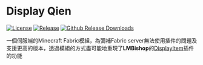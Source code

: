 # Display Qien
[![License](https://img.shields.io/github/license/linnn1103/Display-qien?style=flat-square)](https://github.com/linnn1103/Display-qien/blob/main/LICENSE)
[![Release](https://img.shields.io/github/v/release/linnn1103/Display-qien?include_prereleases&style=flat-square)](https://github.com/linnn1103/Display-qien/releases)
[![Github Release Downloads](https://img.shields.io/github/downloads/linnn1103/Display-qien/total?label=Github%20Release%20Downloads&style=flat-square)](https://github.com/linnn1103/Display-qien/releases)

一個伺服端的Minecraft Fabric模組，為彌補Fabric server無法使用插件的問題及支援更高的版本，透過模組的方式盡可能地重現了**LMBishop**的[DisplayItem](https://www.spigotmc.org/resources/displayitem-abandoned.28931/)插件的功能
